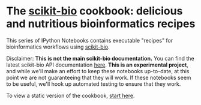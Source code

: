 The [scikit-bio](http://scikit-bio.org) cookbook: delicious and nutritious bioinformatics recipes
=================================================================================================

This series of IPython Notebooks contains executable "recipes" for bioinformatics workflows using [scikit-bio](http://scikit-bio.org).

Disclaimer: **This is not the main scikit-bio documentation.** You can find the latest scikit-bio API documentation [here](http://scikit-bio.org/docs/latest/). **This is an experimental project**, and while we'll make an effort to keep these notebooks up-to-date, at this point we are not guaranteeing that they will work. If these notebooks seem to be useful, we'll hook up automated testing to ensure that they work.

To view a static version of the cookbook, [start here](http://nbviewer.ipython.org/github/biocore/scikit-bio-cookbook/blob/master/Index.ipynb).
